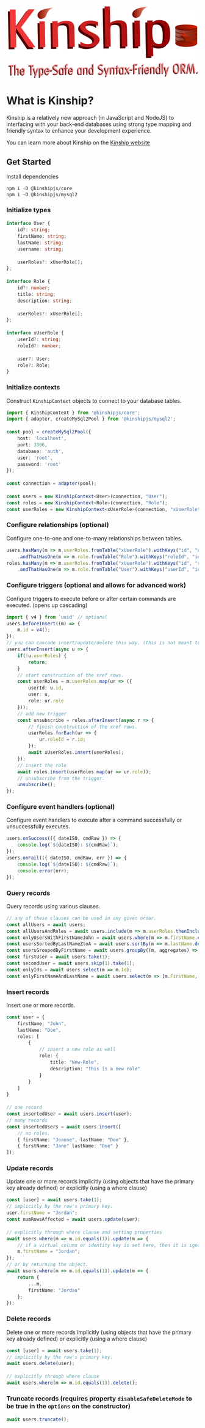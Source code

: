 ![Kinship Logo Title & Description](https://raw.githubusercontent.com/kinshipjs/branding/main/kinship-logo-with-description.png)

# What is Kinship?

Kinship is a relatively new approach (in JavaScript and NodeJS) to interfacing with your back-end databases using strong type mapping and friendly syntax to enhance your development experience.

You can learn more about Kinship on the [Kinship website](https://kinshipjs.dev/)

## Get Started

Install dependencies

```
npm i -D @kinshipjs/core
npm i -D @kinshipjs/mysql2
```

### Initialize types

```ts
interface User {
    id?: string;
    firstName: string;
    lastName: string;
    username: string;

    userRoles?: xUserRole[];
};

interface Role {
    id?: number;
    title: string;
    description: string;
    
    userRoles?: xUserRole[];
};

interface xUserRole {
    userId?: string;
    roleId?: number;

    user?: User;
    role?: Role;
}
```

### Initialize contexts

Construct `KinshipContext` objects to connect to your database tables.

```ts
import { KinshipContext } from '@kinshipjs/core';
import { adapter, createMySql2Pool } from '@kinshipjs/mysql2';

const pool = createMySql2Pool({
    host: 'localhost',
    port: 3306,
    database: 'auth',
    user: 'root',
    password: 'root'
});

const connection = adapter(pool);

const users = new KinshipContext<User>(connection, "User");
const roles = new KinshipContext<Role>(connection, "Role");
const userRoles = new KinshipContext<xUserRole>(connection, "xUserRole");
```

### Configure relationships (optional)

Configure one-to-one and one-to-many relationships between tables.

```ts
users.hasMany(m => m.userRoles.fromTable("xUserRole").withKeys("id", "userId")
    .andThatHasOne(m => m.role.fromTable("Role").withKeys("roleId", "id")));
roles.hasMany(m => m.userRoles.fromTable("xUserRole").withKeys("id", "roleId")
    .andThatHasOne(m => m.role.fromTable("User").withKeys("userId", "id")));
```

### Configure triggers (optional and allows for advanced work)

Configure triggers to execute before or after certain commands are executed. (opens up cascading)

```ts
import { v4 } from 'uuid' // optional
users.beforeInsert((m) => {
    m.id = v4();
});
// you can cascade insert/update/delete this way. (this is not meant to be copied verbatim)
users.afterInsert(async u => {
    if(!u.userRoles) {
        return;
    }
    // start construction of the xref rows.
    const userRoles = m.userRoles.map(ur => ({
        userId: u.id,
        user: u,
        role: ur.role
    }));
    // add new trigger
    const unsubscribe = roles.afterInsert(async r => {
        // finish construction of the xref rows.
        userRoles.forEach(ur => {
            ur.roleId = r.id;
        });
        await xUserRoles.insert(userRoles);
    });
    // insert the role
    await roles.insert(userRoles.map(ur => ur.role));
    // unsubscribe from the trigger.
    unsubscribe();
});

```

### Configure event handlers (optional)

Configure event handlers to execute after a command successfully or unsuccessfully executes.

```ts
users.onSuccess(({ dateISO, cmdRaw }) => {
    console.log(`${dateISO}: ${cmdRaw}`);
});
users.onFail(({ dateISO, cmdRaw, err }) => {
    console.log(`${dateISO}: ${cmdRaw}`);
    console.error(err);
});
```

### Query records

Query records using various clauses.

```ts
// any of these clauses can be used in any given order.
const allUsers = await users;
const allUsersAndRoles = await users.include(m => m.userRoles.thenInclude(m => m.role));
const onlyUsersWithFirstNameJohn = await users.where(m => m.firstName.equals("John"));
const usersSortedByLastNameZtoA = await users.sortBy(m => m.lastName.desc());
const usersGroupedByFirstName = await users.groupBy((m, aggregates) => [m.firstName, aggregates.total()]);
const firstUser = await users.take(1);
const secondUser = await users.skip(1).take(1);
const onlyIds = await users.select(m => m.Id);
const onlyFirstNameAndLastName = await users.select(m => [m.FirstName, m.LastName]);
```

### Insert records

Insert one or more records.

```ts
const user = {
    firstName: "John",
    lastName: "Doe",
    roles: [
        {
            // insert a new role as well
            role: {
                title: "New-Role",
                description: "This is a new role"
            } 
        }
    ]
}

// one record
const insertedUser = await users.insert(user);
// many records
const insertedUsers = await users.insert([
    // no roles.
    { firstName: "Joanne", lastName: "Doe" },
    { firstName: "Jane" lastName: "Doe" }
]);
```

### Update records

Update one or more records implicitly (using objects that have the primary key already defined) or explicitly (using a where clause)

```ts
const [user] = await users.take(1);
// implicitly by the row's primary key.
user.firstName = "Jordan";
const numRowsAffected = await users.update(user);

// explicitly through where clause and setting properties
await users.where(m => m.id.equals(1)).update(m => {
    // if a virtual column or identity key is set here, then it is ignored.
    m.firstName = "Jordan";
});
// or by returning the object.
await users.where(m => m.id.equals(1)).update(m => {
    return {
        ...m,
        firstName: "Jordan"
    };
});
```

### Delete records

Delete one or more records implicitly (using objects that have the primary key already defined) or explicitly (using a where clause)

```ts
const [user] = await users.take(1);
// implicitly by the row's primary key.
await users.delete(user);

// explicitly through where clause
await users.where(m => m.id.equals(1)).delete();
```

### Truncate records (requires property `disableSafeDeleteMode` to be true in the `options` on the constructor)

```ts
await users.truncate();
```